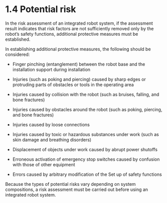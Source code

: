 # 1.4 Potential risk

In the risk assessment of an integrated robot system, if the assessment result indicates that risk factors are not sufficiently removed only by the robot’s safety functions, additional protective measures must be established.

In establishing additional protective measures, the following should be considered:

*   Finger pinching (entanglement) between the robot base and the installation support during installation


*   Injuries (such as poking and piercing) caused by sharp edges or protruding parts of obstacles or tools in the operating area


*   Injuries caused by collision with the robot (such as bruises, falling, and bone fractures)


*   Injuries caused by obstacles around the robot (such as poking, piercing, and bone fractures)


*   Injuries caused by loose connections


*   Injuries caused by toxic or hazardous substances under work (such as skin damage and breathing disorders)


*   Displacement of objects under work caused by abrupt power shutoffs


*   Erroneous activation of emergency stop switches caused by confusion with those of other equipment


*   Errors caused by arbitrary modification of the Set up of safety functions



Because the types of potential risks vary depending on system compositions, a risk assessment must be carried out before using an integrated robot system.
